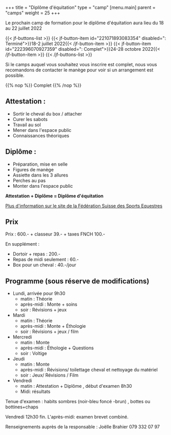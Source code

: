 +++
title = "Diplôme d'équitation"
type = "camp"
[menu.main]
  parent = "camps"
  weight = 25
+++

Le prochain camp de formation pour le diplôme d'équitation aura lieu
du 18 au 22 juillet 2022

{{< jf-buttons-list >}}
{{< jf-button-item id="221071893083354" disabled=": Terminé">}}18-2 juillet 2022{{< /jf-button-item >}}
{{< jf-button-item id="222396070927359" disabled=": Complet">}}24-28 octobre 2022{{< /jf-button-item >}}
{{< /jf-buttons-list >}}

Si le camps auquel vous souhaitez vous inscrire est complet, nous vous recomandons
de contacter le manège pour voir si un arrangement est possible.

{{% nop %}}
<span class="button primary disabled">Complet</span>
{{% /nop %}}
## Attestation :
- Sortir le cheval du box / attacher
- Curer les sabots
- Travail au sol
- Mener dans l'espace public
- Connaissances théoriques


## Diplôme :
- Préparation, mise en selle
- Figures de manège
- Assiette dans les 3 allures
- Perches au pas
- Monter dans l'espace public

**Attestation + Diplôme = Diplôme d'équitation**

[Plus d'information sur le site de la Fédération Suisse des Sports Equestres](https://www.fnch.ch/fr/Formation/Formation-de-base.html)

## Prix

Prix : 600.- + classeur 39.- + taxes FNCH 100.-

En supplément :
- Dortoir + repas : 200.-
- Repas de midi seulement : 60.-
- Box pour un cheval : 40.-/jour


## Programme (sous réserve de modifications)
- Lundi, arrivée pour 9h30
  - matin : Théorie
  - après-midi : Monte + soins
  - soir : Révisions + jeux
- Mardi
  - matin : Théorie
  - après-midi : Monte + Éthologie
  - soir : Révisions + jeux / film
- Mercredi
  - matin : Monte
  - après-midi : Éthologie + Questions
  - soir : Voltige
- Jeudi
  - matin : Monte
  - après-midi : Révisions/ toilettage cheval et nettoyage du matériel
  - soir : Jeux/ Révisions / Film
- Vendredi
  - matin : Attestation + Diplôme , début d'examen 8h30
  - Midi: résultats

Tenue d'examen : habits sombres (noir-bleu foncé -brun) , bottes ou bottines+chaps

Vendredi 12h30 fin. L'après-midi: examen brevet combiné.

Renseignements auprès de la responsable : Joëlle Brahier 079 332 07 97
